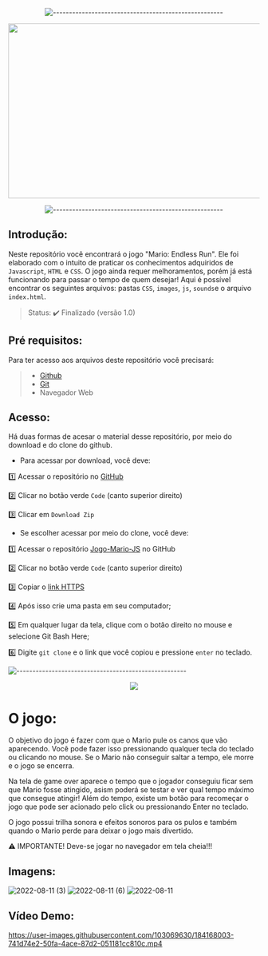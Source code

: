 <div align="center">

![-----------------------------------------------------](https://raw.githubusercontent.com/andreasbm/readme/master/assets/lines/rainbow.png)

<img src="https://user-images.githubusercontent.com/103069630/184159609-d6fc47c0-787b-4f3a-b436-4765491048d4.jpg" width="850" height="350">

![-----------------------------------------------------](https://raw.githubusercontent.com/andreasbm/readme/master/assets/lines/rainbow.png)

</div>

## Introdução:

Neste repositório você encontrará o jogo  "Mario: Endless Run". Ele foi elaborado com o intuito de praticar os conhecimentos adquiridos de `Javascript`,
`HTML` e `CSS`. O jogo ainda requer melhoramentos, porém já está funcionando para passar o tempo de quem desejar!
Aqui é possível encontrar os seguintes arquivos: pastas `CSS`, `images`, `js`, `sounds`e o arquivo `index.html`. 

> Status: ✔️ Finalizado (versão 1.0)


## Pré requisitos:

Para ter acesso aos arquivos deste repositório você precisará:

> - [Github](https://github.com/)
> - [Git](https://git-scm.com/downloads)
> - Navegador Web 



## Acesso:
Há duas formas de acesar o material desse repositório, por meio do download e do clone do github. 
- Para acessar por download, você deve:

1️⃣ Acessar o repositório no [GitHub](https://github.com/analuizanasc/Jogo-Mario-JS)

2️⃣ Clicar no botão verde `Code` (canto superior direito)

3️⃣ Clicar em `Download Zip`

- Se escolher acessar por meio do clone, você deve:

1️⃣ Acessar o repositório [Jogo-Mario-JS](https://github.com/analuizanasc/Jogo-Mario-JS) no GitHub

2️⃣ Clicar no botão verde `Code` (canto superior direito)

3️⃣ Copiar o [link HTTPS](https://github.com/analuizanasc/Jogo-Mario-JS.git)

4️⃣ Após isso crie uma pasta em seu computador;

5️⃣ Em qualquer lugar da tela, clique com o botão direito no mouse e selecione Git Bash Here;

6️⃣ Digite `git clone` e o link que você copiou e pressione `enter` no teclado.

![-----------------------------------------------------](https://raw.githubusercontent.com/andreasbm/readme/master/assets/lines/rainbow.png)

<div align="center">
<img src="https://user-images.githubusercontent.com/103069630/184162975-05190b94-23ab-402e-a80c-66ad0edc8be5.gif">
</div>


# O jogo: 

 
O objetivo do jogo é fazer com que o Mario pule os canos que vão aparecendo. Você pode fazer isso pressionando qualquer tecla do teclado ou clicando no mouse. Se o Mario não conseguir saltar a tempo, ele morre e o jogo se encerra. 
 
Na tela de game over aparece o tempo que o jogador conseguiu ficar sem que Mario fosse atingido, asism poderá se testar e ver qual tempo máximo que consegue atingir! Além do tempo, existe um botão para recomeçar o jogo que pode ser acionado pelo click ou pressionando Enter no teclado. 

O jogo possui trilha sonora e efeitos sonoros para os pulos e também quando o Mario perde para deixar o jogo mais divertido.


⚠ IMPORTANTE! Deve-se jogar no navegador em tela cheia!!!


## Imagens:

![2022-08-11 (3)](https://user-images.githubusercontent.com/103069630/184169038-bae4f2e4-7d3b-4b36-98ff-2968e543d03f.png)
![2022-08-11 (6)](https://user-images.githubusercontent.com/103069630/184169042-30b7f106-9d2b-41c1-afe8-3b4f0bc2a689.png)
![2022-08-11](https://user-images.githubusercontent.com/103069630/184169290-75a76bbe-a3a9-47cc-b33d-1e184c7e7224.png)

## Vídeo Demo:

https://user-images.githubusercontent.com/103069630/184168003-741d74e2-50fa-4ace-87d2-051181cc810c.mp4

